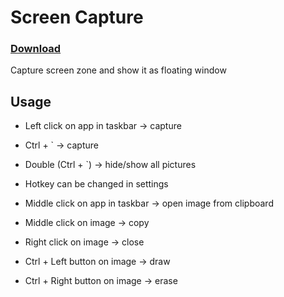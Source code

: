 # Screen Capture
### [Download](https://github.com/MixelTe/ScreenCapture/releases/download/v1.3/ScreenCapture.exe)
Capture screen zone and show it as floating window

## Usage

* Left click on app in taskbar -> capture
* Ctrl + ` -> capture
* Double (Ctrl + `) -> hide/show all pictures
* Hotkey can be changed in settings

* Middle click on app in taskbar -> open image from clipboard
* Middle click on image -> copy
* Right click on image -> close
* Ctrl + Left button on image -> draw
* Ctrl + Right button on image -> erase
